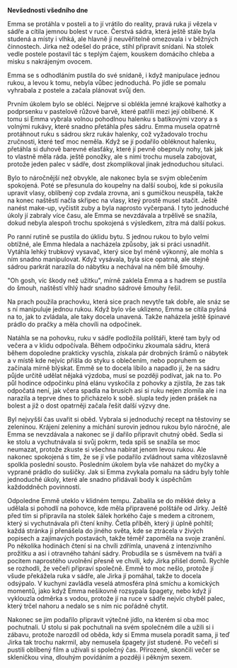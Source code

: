 **Nevšednosti všedního dne**

Emma se protáhla v posteli a to jí vrátilo do reality, pravá ruka ji vězela v sádře a cítila jemnou bolest v ruce. Čerstvá sádra, která ještě stále byla studená a místy i vlhká, ale hlavně jí neuvěřitelně omezovala i v běžných činnostech. Jirka než odešel do práce, stihl připravit snídani. Na stolek vedle postele postavil tác s teplým čajem, kouskem domácího chleba a misku s nakrájeným ovocem.

Emma se s odhodláním pustila do své snídaně, i když manipulace jednou rukou, a levou k tomu, nebyla vůbec jednoduchá. Po jídle se pomalu vyhrabala z postele a začala plánovat svůj den.

Prvním úkolem bylo se obléci. Nejprve si oblékla jemné krajkové kalhotky a podprsenku v pastelově růžové barvě, které patřili mezi její oblíbené. K tomu si Emma vybrala volnou pohodlnou halenku s batikovými vzory a s volnými rukávy, které snadno přetáhla přes sádru. Emma musela opatrně protáhnout ruku s sádrou skrz rukáv halenky, což vyžadovalo trochu zručnosti, které teď moc neměla. Když se jí podařilo obléknout halenku, přetáhla si duhově barevné elasťáky, které jí pevně obepnuly nohy, tak jak to vlastně měla ráda. ještě ponožky, ale s nimi trochu musela zabojovat, protože jeden palec v sádře, dost zkomplikoval jinak jednoduchou situlaci.

Bylo to náročnější než obvykle, ale nakonec byla se svým oblečením spokojená. Poté se přesunula do koupelny na další souboj, kde si pokusila upravit vlasy, oblíbený cop zvdala zrovna, ani s gumičkou neuspěla, takže na konec naštěstí načla skřipec na vlasy, kteý prostě musel stačit. Ještě nanést make-up, vyčistit zuby a byla naprosto vyčerpaná. I tyto jednoduché úkoly jí zabraly více času, ale Emma se nevzdávala a trpělivě se snažila, dokud nebyla alespoň trochu spokojená s výsledkem, zítra má další pokus.

Po ranní rutině se pustila do úklidu bytu. S jednou rukou to bylo velmi obtížné, ale Emma hledala a nacházela způsoby, jak si práci usnadňit. Vytáhla lehký trubkový vysavač, který sice byl méně výkonný, ale mohla s ním snadno manipulovat. Když vysávala, byla sice opatrná, ale stejně sádrou parkrát narazila do nábytku a nechával na něm bílé šmouhy.

"Oh gosh, víc škody než užitku", mírně zaklela Emma a s hadrem se pustila do šmouh, naštěstí vlhlý hadr snadno sádrové šmouhy řešil.

Na prach použila prachovku, která sice prach nevytře tak dobře, ale snáz se s ní manipuluje jednou rukou. Když bylo vše uklizeno, Emma se cítila pyšná na to, jak to zvládala, ale taky docela unavená. Takže naházela ještě špinavé prádlo do pračky a měla chovíli na odpočinek.

Natáhla se na pohovku, ruku v sádře podložila polštáři, které tam byly od večera a v klidu odpočívala. Během odpočinku zkoumala sádru, která během dopoledne prakticky vyschla, získala pár drobných šrámů o nábytek a v místě kde nejvíc přišla do styku s oblečením, nebo popruhem se začínala mírně blýskat. Emmě se to docela líbilo a napadlo jí, že na sádru půjde určitě udělat nějaká výzdoba, musí se později podívat, jak na to.
Po půl hodince odpočinku plná elánu vyskočila z pohovky a zjistila, že zas tak odpočatá není, jak včera spadla na brusích asi si ruku nejen zlomila ale i na narazila a teprve dnes to přicházelo k sobě. slupla tedy jeden prášek na bolest a již o dost opatrněji začala řešit další výzvy dne.

Byl nejvyšší čas uvařit si oběd. Vybrala si jednoduchý recept na těstoviny se zeleninou. Krájení zeleniny a míchání surovin jednou rukou bylo náročné, ale Emma se nevzdávala a nakonec se jí dařilo připravit chutný oběd. 
Sedla si ke stolu a vychutnávala si svůj pokrm, teda spíš se snažila se moc neumazat, protože zkuste si všechna nabírat jenom levou rukou. Ale nakonec spokojená s tím, že se jí vše podařilo zvládnout sama vítězoslavně spolkla poslední sousto.
Posledním úkolem byla vše naházet do myčky a vyprané prádlo do sušičky. Jak si Emma zvykala pomalu na sádru byly tohle jednoduché úkoly, které ale snadno přidávali body k úspěchům každoddněch povinností.

Odpoledne Emmě uteklo v klidném tempu. Zabalila se do měkké deky a udělala si pohodlí na pohovce, kde měla připravené polštáře od Jirky. Ještě před tím si připravila na stolek šálek horkého čaje s medem a citronem, který si vychutnávala při čtení knihy. Četla příběh, který ji úplně pohltil; každá stránka ji přenášela do jiného světa, kde se ztrácela v živých popisech a zajímavých postavách, takže téměř zapoměla na svoje zranění. Po několika hodinách čtení si na chvíli zdřímla, unavená z intenzivního prožitku a asi i otravného tahání sádry. 
Probudila se s úsměvem na tváři a pocitem naprostého uvolnění přesně ve chvíli, kdy Jirka přišel domů.
Rychle se rozhodli, že večeři připraví společně. Emmě to moc nešlo, protože jí všude překážela ruka v sádře, ale Jirka jí pomáhal, takže to docela odsýpalo. V kuchyni zavládla veselá atmosféra plná smíchu a komických momentů, jako když Emma nešikovně rozsypala špagety, nebo když jí vyklouzla odměrka s vodou, protože jí na ruce v sádře nejvíc chyběl palec, který trčel nahoru a nedalo se s ním nic pořádně chytit.

Nakonec se jim podařilo připravit výtečné jídlo, na kterém si oba moc pochutnali. U stolu si pak pochutnali na svém společném díle a užili si i zábavu, protože narozdíl od oběda, kdy si Emma musela poradit sama, ji teď Jirka tak trochu nakrmil, aby nemusela špagety jíst studené.
Po večeři si pustili oblíbený film a užívali si společný čas. Přirozeně, skončili večer se skleničkou vína, dlouhým povídáním a později i pěkným sexem.
